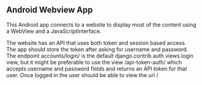 ## Android Webview App

This Android app connects to a website to display most of the content using a WebView and a JavaScriptInterface. 

The website has an API that uses both token and session based access. The app should store the token after asking for username and password. The endpoint accounts/login/ is the default django.contrib.auth.views.login view, but it might be preferable to use the view /api-token-auth/ which accepts username and password fields and returns an API token for that user. Once logged in the user should be able to view the url /
